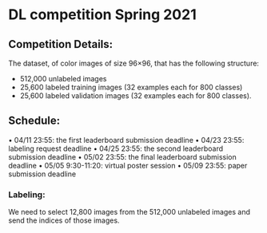 # DL competition Spring 2021

## Competition Details:
  The dataset, of color images of size 96×96, that has the following structure:
  - 512,000 unlabeled images
  - 25,600 labeled training images (32 examples each for 800 classes)
  - 25,600 labeled validation images (32 examples each for 800 classes).
  
## Schedule:
  • 04/11 23:55: the first leaderboard submission deadline
  • 04/23 23:55: labeling request deadline
  • 04/25 23:55: the second leaderboard submission deadline
  • 05/02 23:55: the final leaderboard submission deadline
  • 05/05 9:30-11:20: virtual poster session
  • 05/09 23:55: paper submission deadline
  
### Labeling:
  We need to select 12,800 images from the 512,000 unlabeled images and send the indices of those images. 


